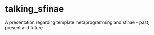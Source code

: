 # talking_sfinae
A presentation regarding template metaprogramming and sfinae - past, present and future
